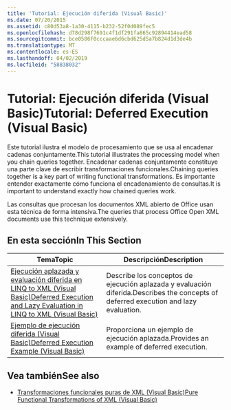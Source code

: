 ```yaml
---
title: 'Tutorial: Ejecución diferida (Visual Basic)'
ms.date: 07/20/2015
ms.assetid: c80d53a8-1a30-4115-b232-52f0d089fec5
ms.openlocfilehash: d78d298f7691c4f1df291fa865c92894414ead58
ms.sourcegitcommit: bce0586f0cccaae6d6cbd625d5a7b824d1d3de4b
ms.translationtype: MT
ms.contentlocale: es-ES
ms.lasthandoff: 04/02/2019
ms.locfileid: "58838032"
---
```

# <a name="tutorial-deferred-execution-visual-basic"></a><span data-ttu-id="0ae4d-102">Tutorial: Ejecución diferida (Visual Basic)</span><span class="sxs-lookup"><span data-stu-id="0ae4d-102">Tutorial: Deferred Execution (Visual Basic)</span></span>
<span data-ttu-id="0ae4d-103">Este tutorial ilustra el modelo de procesamiento que se usa al encadenar cadenas conjuntamente.</span><span class="sxs-lookup"><span data-stu-id="0ae4d-103">This tutorial illustrates the processing model when you chain queries together.</span></span> <span data-ttu-id="0ae4d-104">Encadenar cadenas conjuntamente constituye una parte clave de escribir transformaciones funcionales.</span><span class="sxs-lookup"><span data-stu-id="0ae4d-104">Chaining queries together is a key part of writing functional transformations.</span></span> <span data-ttu-id="0ae4d-105">Es importante entender exactamente cómo funciona el encadenamiento de consultas.</span><span class="sxs-lookup"><span data-stu-id="0ae4d-105">It is important to understand exactly how chained queries work.</span></span>  
  
 <span data-ttu-id="0ae4d-106">Las consultas que procesan los documentos XML abierto de Office usan esta técnica de forma intensiva.</span><span class="sxs-lookup"><span data-stu-id="0ae4d-106">The queries that process Office Open XML documents use this technique extensively.</span></span>  
  
## <a name="in-this-section"></a><span data-ttu-id="0ae4d-107">En esta sección</span><span class="sxs-lookup"><span data-stu-id="0ae4d-107">In This Section</span></span>  
  
|<span data-ttu-id="0ae4d-108">Tema</span><span class="sxs-lookup"><span data-stu-id="0ae4d-108">Topic</span></span>|<span data-ttu-id="0ae4d-109">Descripción</span><span class="sxs-lookup"><span data-stu-id="0ae4d-109">Description</span></span>|  
|-----------|-----------------|  
|[<span data-ttu-id="0ae4d-110">Ejecución aplazada y evaluación diferida en LINQ to XML (Visual Basic)</span><span class="sxs-lookup"><span data-stu-id="0ae4d-110">Deferred Execution and Lazy Evaluation in LINQ to XML (Visual Basic)</span></span>](../../../../visual-basic/programming-guide/concepts/linq/deferred-execution-and-lazy-evaluation-in-linq-to-xml.md)|<span data-ttu-id="0ae4d-111">Describe los conceptos de ejecución aplazada y evaluación diferida.</span><span class="sxs-lookup"><span data-stu-id="0ae4d-111">Describes the concepts of deferred execution and lazy evaluation.</span></span>|  
|[<span data-ttu-id="0ae4d-112">Ejemplo de ejecución diferida (Visual Basic)</span><span class="sxs-lookup"><span data-stu-id="0ae4d-112">Deferred Execution Example (Visual Basic)</span></span>](../../../../visual-basic/programming-guide/concepts/linq/deferred-execution-example.md)|<span data-ttu-id="0ae4d-113">Proporciona un ejemplo de ejecución aplazada.</span><span class="sxs-lookup"><span data-stu-id="0ae4d-113">Provides an example of deferred execution.</span></span>|  
  
## <a name="see-also"></a><span data-ttu-id="0ae4d-114">Vea también</span><span class="sxs-lookup"><span data-stu-id="0ae4d-114">See also</span></span>

- [<span data-ttu-id="0ae4d-115">Transformaciones funcionales puras de XML (Visual Basic)</span><span class="sxs-lookup"><span data-stu-id="0ae4d-115">Pure Functional Transformations of XML (Visual Basic)</span></span>](../../../../visual-basic/programming-guide/concepts/linq/pure-functional-transformations-of-xml.md)
